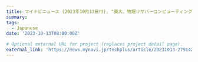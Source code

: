 ```yaml
---
title: マイナビニュース (2023年10月13日付), "東大、物理リザバーコンピューティングの課題を解決する動作原理を発見"
summary: 
tags:
  - Japanese
date: '2023-10-13T08:00:00Z'

# Optional external URL for project (replaces project detail page).
external_link: 'https://news.mynavi.jp/techplus/article/20231013-2791423/'
---
```


